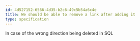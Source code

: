 ```yaml
---
id: 4d527152-6566-4d35-b2c6-49c5b54a6c4e
title: We should be able to remove a link after adding it
type: specification
---
```


In case of the wrong direction being deleted in SQL
